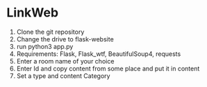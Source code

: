 # LinkWeb
1. Clone the git repository
2. Change the drive to flask-website
3. run python3 app.py
4. Requirements: Flask, Flask_wtf, BeautifulSoup4, requests
5. Enter a room name of your choice
6. Enter Id and copy content from some place and put it in content
7. Set a type and content Category   
